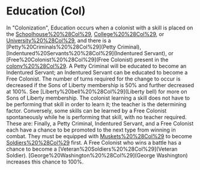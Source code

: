 # Education (Col)

In "Colonization", Education occurs when a colonist with a skill is placed on the [Schoolhouse%20%28Col%29](Schoolhouse), [College%20%28Col%29](College), or [University%20%28Col%29](University), and there is a [Petty%20Criminals%20%28Col%29](Petty Criminal), [Indentured%20Servants%20%28Col%29](Indentured Servant), or [Free%20Colonist%20%28Col%29](Free Colonist) present in the [colony%20%28Col%29](colony).
A Petty Criminal will be educated to become an Indentured Servant; an Indentured Servant can be educated to become a Free Colonist.
The number of turns required for the change to occur is decreased if the Sons of Liberty membership is 50% and further decreased at 100%. See [Liberty%20bell%20%28Col%29](Liberty bell) for more on Sons of Liberty membership.
The colonist learning a skill does not have to be performing that skill in order to learn it; the teacher is the determining factor.
Conversely, some skills can be learned by a Free Colonist spontaneously while he is performing that skill, with no teacher required. These are:
Finally, a Petty Criminal, Indentured Servant, and a Free Colonist each have a chance to be promoted to the next type from winning in combat. They must be equipped with [Muskets%20%28Col%29](Muskets) to become [Soldiers%20%28Col%29](Soldiers) first. A Free Colonist who wins a battle has a chance to become a [Veteran%20Soldiers%20%28Col%29](Veteran Soldier). [George%20Washington%20%28Col%29](George Washington) increases this chance to 100%.
